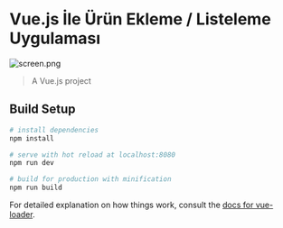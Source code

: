 # Vue.js İle Ürün Ekleme / Listeleme Uygulaması
<img src="https://github.com/ozturkbeytullah/product-list-vue-app/blob/master/screen.png?raw=true" alt="screen.png">

> A Vue.js project

## Build Setup

``` bash
# install dependencies
npm install

# serve with hot reload at localhost:8080
npm run dev

# build for production with minification
npm run build
```

For detailed explanation on how things work, consult the [docs for vue-loader](http://vuejs.github.io/vue-loader).
